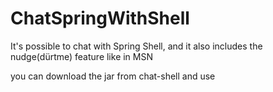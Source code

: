 # ChatSpringWithShell

It's possible to chat with Spring Shell, and it also includes the nudge(dürtme) feature like in MSN

you can download the jar from chat-shell and use

